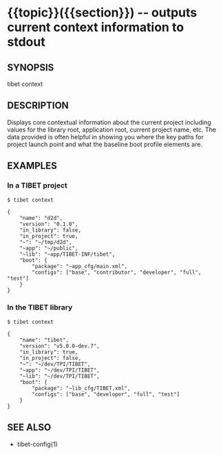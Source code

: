 {{topic}}({{section}}) -- outputs current context information to stdout
=============================================

## SYNOPSIS

tibet context

## DESCRIPTION

Displays core contextual information about the current project including values
for the library root, application root, current project name, etc. The data
provided is often helpful in showing you where the key paths for project launch
point and what the baseline boot profile elements are.

## EXAMPLES

### In a TIBET project

    $ tibet context

    {
        "name": "d2d",
        "version": "0.1.0",
        "in_library": false,
        "in_project": true,
        "~": "~/tmp/d2d",
        "~app": "~/public",
        "~lib": "~app/TIBET-INF/tibet",
        "boot": {
            "package": "~app_cfg/main.xml",
            "configs": ["base", "contributor", "developer", "full", "test"]
        }
    }

### In the TIBET library

    $ tibet context

    {
        "name": "tibet",
        "version": "v5.0.0-dev.7",
        "in_library": true,
        "in_project": false,
        "~": "~/dev/TPI/TIBET",
        "~app": "~/dev/TPI/TIBET",
        "~lib": "~/dev/TPI/TIBET",
        "boot": {
            "package": "~lib_cfg/TIBET.xml",
            "configs": ["base", "developer", "full", "test"]
        }
    }

## SEE ALSO

  * tibet-config(1)
